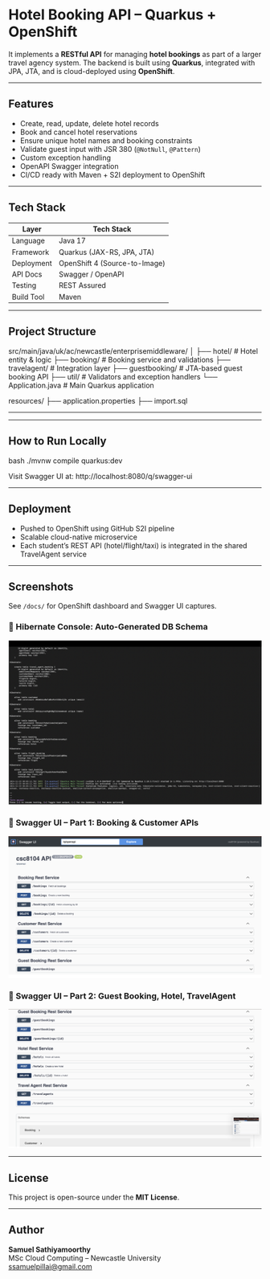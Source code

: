 # Hotel Booking API – Quarkus + OpenShift

It implements a **RESTful API** for managing **hotel bookings** as part of a larger travel agency system. The backend is built using **Quarkus**, integrated with JPA, JTA, and is cloud-deployed using **OpenShift**.

---

## Features

- Create, read, update, delete hotel records
- Book and cancel hotel reservations
- Ensure unique hotel names and booking constraints
- Validate guest input with JSR 380 (`@NotNull`, `@Pattern`)
- Custom exception handling
- OpenAPI Swagger integration
- CI/CD ready with Maven + S2I deployment to OpenShift

---

## Tech Stack

| Layer        | Tech Stack                      |
|--------------|----------------------------------|
| Language     | Java 17                          |
| Framework    | Quarkus (JAX-RS, JPA, JTA)       |
| Deployment   | OpenShift 4 (Source-to-Image)    |
| API Docs     | Swagger / OpenAPI                |
| Testing      | REST Assured                     |
| Build Tool   | Maven                            |

---

## Project Structure

src/main/java/uk/ac/newcastle/enterprisemiddleware/
│
├── hotel/             # Hotel entity & logic
├── booking/           # Booking service and validations
├── travelagent/       # Integration layer
├── guestbooking/      # JTA-based guest booking API
├── util/              # Validators and exception handlers
└── Application.java   # Main Quarkus application

resources/
├── application.properties
├── import.sql

---

---

## How to Run Locally

bash
./mvnw compile quarkus:dev

Visit Swagger UI at:
http://localhost:8080/q/swagger-ui

---
## Deployment

- Pushed to OpenShift using GitHub S2I pipeline  
- Scalable cloud-native microservice  
- Each student’s REST API (hotel/flight/taxi) is integrated in the shared TravelAgent service

---

## Screenshots

See `/docs/` for OpenShift dashboard and Swagger UI captures.

### 🔹 Hibernate Console: Auto-Generated DB Schema

![Hibernate Schema](docs/db-schema-hibernate-console.png)

### 🔹 Swagger UI – Part 1: Booking & Customer APIs

![Swagger UI Part 1](docs/swagger-ui-part1.png)

### 🔹 Swagger UI – Part 2: Guest Booking, Hotel, TravelAgent

![Swagger UI Part 2](docs/swagger-ui-part2.png)

---

## License

This project is open-source under the **MIT License**.

---

## Author

**Samuel Sathiyamoorthy**  
MSc Cloud Computing – Newcastle University  
ssamuelpillai@gmail.com
